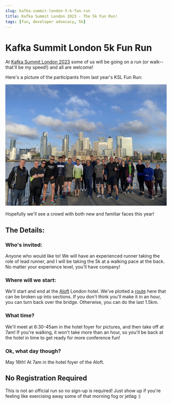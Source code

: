 ```yaml
---
slug: kafka-summit-london-5-k-fun-run
title: Kafka Summit London 2023 - The 5k Fun Run! 
tags: [fun, developer advocacy, 5k]
---
```


# Kafka Summit London 5k Fun Run 

At [Kafka Summit London 2023](https://www.kafka-summit.org/events/kafka-summit-london-2023/about) some of us will be going on a run (or walk-- that'll be my speed!) and all are welcome! 

Here's a picture of the participants from last year's KSL Fun Run: 

![Group of twenty or so people wearing running clothes and smiling.](./summit-run.jpeg)

Hopefully we'll see a crowd with both new and familiar faces this year! 

## The Details: 

### Who's invited: 

Anyone who would like to! We will have an experienced runner taking the role of lead runner, and I will be taking the 5k at a walking pace at the back. No matter your experience level, you'll have company! 

### Where will we start:  

We'll start and end at the [Aloft](https://www.marriott.com/en-us/hotels/lonal-aloft-london-excel/overview/?scid=f2ae0541-1279-4f24-b197-a979c79310b0) London hotel. We've plotted a [route](https://www.plotaroute.com/route/2190007) here that can be broken up into sections. If you don't think you'll make it in an hour, you can turn back over the bridge. Otherwise, you can do the last 1.5km. 

### What time?

We'll meet at 6:30-45am in the hotel foyer for pictures, and then take off at 7am! If you're walking, it won't take more than an hour, so you'll be back at the hotel in time to get ready for more conference fun! 

### Ok, what day though? 

May 16th! At 7am in the hotel foyer of the Aloft.

## No Registration Required

This is not an official run so no sign-up is required! Just show up if you're feeling like exercising away some of that morning fog or jetlag :) 